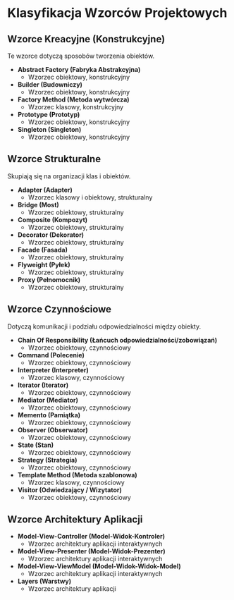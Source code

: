  # Klasyfikacja Wzorców Projektowych

## Wzorce Kreacyjne (Konstrukcyjne)
Te wzorce dotyczą sposobów tworzenia obiektów.

- **Abstract Factory (Fabryka Abstrakcyjna)**
  - Wzorzec obiektowy, konstrukcyjny
- **Builder (Budowniczy)**
  - Wzorzec obiektowy, konstrukcyjny
- **Factory Method (Metoda wytwórcza)**
  - Wzorzec klasowy, konstrukcyjny
- **Prototype (Prototyp)**
  - Wzorzec obiektowy, konstrukcyjny
- **Singleton (Singleton)**
  - Wzorzec obiektowy, konstrukcyjny

## Wzorce Strukturalne
Skupiają się na organizacji klas i obiektów.

- **Adapter (Adapter)**
  - Wzorzec klasowy i obiektowy, strukturalny
- **Bridge (Most)**
  - Wzorzec obiektowy, strukturalny
- **Composite (Kompozyt)**
  - Wzorzec obiektowy, strukturalny
- **Decorator (Dekorator)**
  - Wzorzec obiektowy, strukturalny
- **Facade (Fasada)**
  - Wzorzec obiektowy, strukturalny
- **Flyweight (Pyłek)**
  - Wzorzec obiektowy, strukturalny
- **Proxy (Pełnomocnik)**
  - Wzorzec obiektowy, strukturalny

## Wzorce Czynnościowe
Dotyczą komunikacji i podziału odpowiedzialności między obiekty.

- **Chain Of Responsibility (Łańcuch odpowiedzialności/zobowiązań)**
  - Wzorzec obiektowy, czynnościowy
- **Command (Polecenie)**
  - Wzorzec obiektowy, czynnościowy
- **Interpreter (Interpreter)**
  - Wzorzec klasowy, czynnościowy
- **Iterator (Iterator)**
  - Wzorzec obiektowy, czynnościowy
- **Mediator (Mediator)**
  - Wzorzec obiektowy, czynnościowy
- **Memento (Pamiątka)**
  - Wzorzec obiektowy, czynnościowy
- **Observer (Obserwator)**
  - Wzorzec obiektowy, czynnościowy
- **State (Stan)**
  - Wzorzec obiektowy, czynnościowy
- **Strategy (Strategia)**
  - Wzorzec obiektowy, czynnościowy
- **Template Method (Metoda szablonowa)**
  - Wzorzec klasowy, czynnościowy
- **Visitor (Odwiedzający / Wizytator)**
  - Wzorzec obiektowy, czynnościowy

## Wzorce Architektury Aplikacji
- **Model-View-Controller (Model-Widok-Kontroler)**
  - Wzorzec architektury aplikacji interaktywnych
- **Model-View-Presenter (Model-Widok-Prezenter)**
  - Wzorzec architektury aplikacji interaktywnych
- **Model-View-ViewModel (Model-Widok-Widok-Model)**
  - Wzorzec architektury aplikacji interaktywnych
- **Layers (Warstwy)**
  - Wzorzec architektury aplikacji
